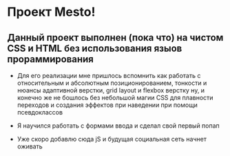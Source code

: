 # Проект Mesto!

## Данный проект выполнен (пока что) на чистом CSS и HTML без использования языов прораммирования

* Для его реализации мне пришлось вспомнить как работать с относительным и абсолютным позиционированием, тонкости и нюансы адаптивной верстки, grid layout и flexbox верстку
ну, и конечно же не бошлось без небольшой магии CSS для плавности переходов и создания эффектов при наведении при помощи псевдоклассов

* Я научился работать с формами ввода и сделал свой первый попап

* Уже скоро добавлю сюда jS и будущая социальная сеть начнет оживать
